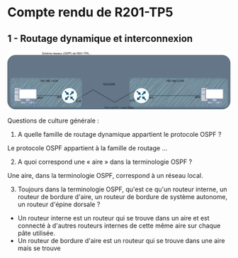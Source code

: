 # Compte rendu de R201-TP5

## 1 - Routage dynamique et interconnexion

![schema-ospf-1](./src/schema-ospf.drawio.svg)

Questions de culture générale :

1. A quelle famille de routage dynamique appartient le protocole OSPF ?

Le protocole OSPF appartient à la famille de routage ...

2. A quoi correspond une « aire » dans la terminologie OSPF ?

Une aire, dans la terminologie OSPF, correspond à un réseau local.

3. Toujours dans la terminologie OSPF, qu'est ce qu'un routeur interne,  un routeur de bordure d'aire, un routeur de bordure de système autonome, un routeur d'épine dorsale ?

- Un routeur interne est un routeur qui se trouve dans un aire et est connecté à d'autres routeurs internes de cette même aire sur chaque pâte utilisée.
- Un routeur de bordure d'aire est un routeur qui se trouve dans une aire mais se trouve
